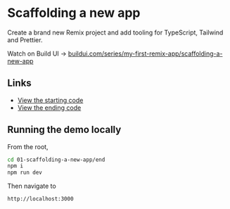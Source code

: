# Scaffolding a new app

Create a brand new Remix project and add tooling for TypeScript, Tailwind and Prettier.

Watch on Build UI → [buildui.com/series/my-first-remix-app/scaffolding-a-new-app](http://buildui.com/series/my-first-remix-app/scaffolding-a-new-app)

## Links

- [View the starting code](./begin)
- [View the ending code](./end)

## Running the demo locally

From the root,

```sh
cd 01-scaffolding-a-new-app/end
npm i
npm run dev
```

Then navigate to

```
http://localhost:3000
```